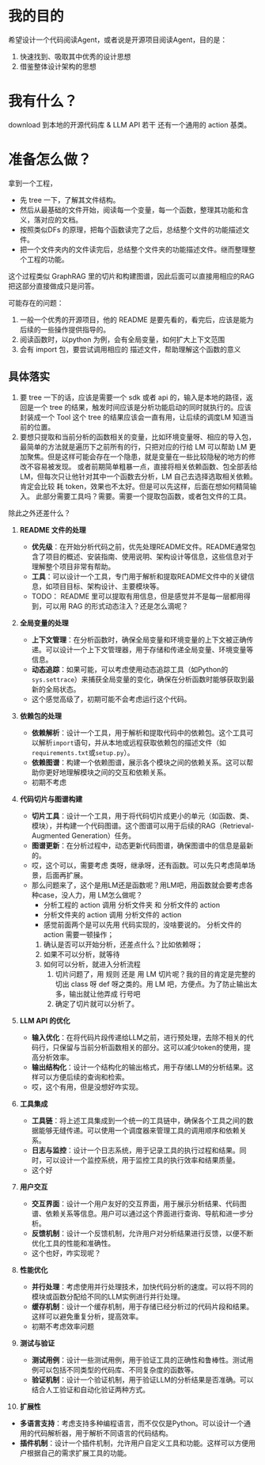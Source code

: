 
# 我的目的
希望设计一个代码阅读Agent，或者说是开源项目阅读Agent，目的是：
1. 快速找到、吸取其中优秀的设计思想
2. 借鉴整体设计架构的思想

# 我有什么？
download 到本地的开源代码库 & LLM API 若干
还有一个通用的 action 基类。

# 准备怎么做？
拿到一个工程，
* 先 tree 一下，了解其文件结构。
* 然后从最基础的文件开始，阅读每一个变量，每一个函数，整理其功能和含义，落对应的文档。
* 按照类似DFs 的原理，把每个函数读完了之后，总结整个文件的功能描述文件。
* 把一个文件夹内的文件读完后，总结整个文件夹的功能描述文件。继而整理整个工程的功能。

这个过程类似 GraphRAG 里的切片和构建图谱，因此后面可以直接用相应的RAG把这部分直接做成只是问答。

可能存在的问题：
1. 一般一个优秀的开源项目，他的 README 是要先看的，看完后，应该是能为后续的一些操作提供指导的。
2. 阅读函数时，以python 为例，会有全局变量，如何扩大上下文范围
3. 会有 import 包，要尝试调用相应的 描述文件，帮助理解这个函数的意义

## 具体落实
1.  要 tree 一下的话，应该是需要一个 sdk 或者 api 的，输入是本地的路径，返回是一个 tree 的结果，触发时间应该是分析功能启动的同时就执行的。应该封装成一个 Tool
   这个 tree 的结果应该会一直有用，让后续的调度LM 知道当前的位置。
2. 要想只提取和当前分析的函数相关的变量，比如环境变量呀、相应的导入包，最简单的方法就是遍历下之前所有的行，只把对应的行给 LM 可以帮助 LM 更加聚焦。但是这样可能会存在一个隐患，就是变量在一些比较隐秘的地方的修改不容易被发现。
   或者前期简单粗暴一点，直接将相关依赖函数、包全部丢给LM，但每次只让他针对其中一个函数去分析，LM 自己去选择选取相关依赖。肯定会比较 耗 token，效果也不太好。但是可以先这样，后面在想如何精简输入。
   此部分需要工具吗？需要。需要一个提取包函数，或者包文件的工具。

除此之外还差什么？

1. **README 文件的处理**
   - **优先级**：在开始分析代码之前，优先处理README文件。README通常包含了项目的概述、安装指南、使用说明、架构设计等信息，这些信息对于理解整个项目非常有帮助。
   - **工具**：可以设计一个工具，专门用于解析和提取README文件中的关键信息，如项目目标、架构设计、主要模块等。
   - TODO： README 里可以提取有用信息，但是感觉并不是每一层都用得到，可以用 RAG 的形式动态注入？还是怎么滴呢？

2. **全局变量的处理**
   - **上下文管理**：在分析函数时，确保全局变量和环境变量的上下文被正确传递。可以设计一个上下文管理器，用于存储和传递全局变量、环境变量等信息。
   - **动态追踪**：如果可能，可以考虑使用动态追踪工具（如Python的`sys.settrace`）来捕获全局变量的变化，确保在分析函数时能够获取到最新的全局状态。
   - 这个感觉高级了，初期可能不会考虑运行这个代码。

3. **依赖包的处理**
   - **依赖解析**：设计一个工具，用于解析和提取代码中的依赖包。这个工具可以解析`import`语句，并从本地或远程获取依赖包的描述文件（如`requirements.txt`或`setup.py`）。
   - **依赖图谱**：构建一个依赖图谱，展示各个模块之间的依赖关系。这可以帮助你更好地理解模块之间的交互和依赖关系。
   - 初期不考虑

4. **代码切片与图谱构建**
   - **切片工具**：设计一个工具，用于将代码切片成更小的单元（如函数、类、模块），并构建一个代码图谱。这个图谱可以用于后续的RAG（Retrieval-Augmented Generation）任务。
   - **图谱更新**：在分析过程中，动态更新代码图谱，确保图谱中的信息是最新的。
   - 哎，这个可以，需要考虑 类呀，继承呀，还有函数。可以先只考虑简单场景，后面再扩展。
   - 那么问题来了，这个是用LM还是函数呢？用LM吧，用函数就会要考虑各种case，没人力，用 LM怎么做呢？
     * 分析工程的 action 调用 分析文件夹 和 分析文件的 action
     * 分析文件夹的 action 调用 分析文件的 action
     * 感觉前面两个是可以先用 代码实现的，没啥要说的。 分析文件的action 需要一顿操作；
     1. 确认是否可以开始分析，还差点什么？比如依赖呀；
     2. 如果不可以分析，就等待
     3. 如何可以分析，就进入分析流程
        1. 切片问题了，用 规则 还是 用 LM 切片呢？我的目的肯定是完整的切出 class 呀 def 呀之类的。用 LM 吧，方便点。为了防止输出太多，输出就让他弄成 行号吧
        2. 确定了切片就可以分析了。

5. **LLM API 的优化**
   - **输入优化**：在将代码片段传递给LLM之前，进行预处理，去除不相关的代码行，只保留与当前分析函数相关的部分。这可以减少token的使用，提高分析效率。
   - **输出结构化**：设计一个结构化的输出格式，用于存储LLM的分析结果。这样可以方便后续的查询和检索。
   - 哎，这个有用，但是没想好咋实现。

6. **工具集成**
   - **工具链**：将上述工具集成到一个统一的工具链中，确保各个工具之间的数据能够无缝传递。可以使用一个调度器来管理工具的调用顺序和依赖关系。
   - **日志与监控**：设计一个日志系统，用于记录工具的执行过程和结果。同时，可以设计一个监控系统，用于监控工具的执行效率和结果质量。
   - 这个好

7. **用户交互**
   - **交互界面**：设计一个用户友好的交互界面，用于展示分析结果、代码图谱、依赖关系等信息。用户可以通过这个界面进行查询、导航和进一步分析。
   - **反馈机制**：设计一个反馈机制，允许用户对分析结果进行反馈，以便不断优化工具的性能和准确性。
   - 这个也好，咋实现呢？

8. **性能优化**
   - **并行处理**：考虑使用并行处理技术，加快代码分析的速度。可以将不同的模块或函数分配给不同的LLM实例进行并行处理。
   - **缓存机制**：设计一个缓存机制，用于存储已经分析过的代码片段和结果。这样可以避免重复分析，提高效率。
   - 初期不考虑效率问题

9. **测试与验证**
   - **测试用例**：设计一些测试用例，用于验证工具的正确性和鲁棒性。测试用例可以包括不同类型的代码库、不同复杂度的函数等。
   - **验证机制**：设计一个验证机制，用于验证LLM的分析结果是否准确。可以结合人工验证和自动化验证两种方式。

10. **扩展性**
   - **多语言支持**：考虑支持多种编程语言，而不仅仅是Python。可以设计一个通用的代码解析器，用于解析不同语言的代码结构。
   - **插件机制**：设计一个插件机制，允许用户自定义工具和功能。这样可以方便用户根据自己的需求扩展工具的功能。
